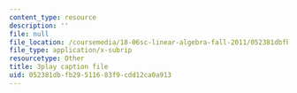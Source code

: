 ```yaml
---
content_type: resource
description: ''
file: null
file_location: /coursemedia/18-06sc-linear-algebra-fall-2011/052381dbfb29511683f9cdd12ca0a913_AmQcoopBUTk.vtt
file_type: application/x-subrip
resourcetype: Other
title: 3play caption file
uid: 052381db-fb29-5116-83f9-cdd12ca0a913
---
```

